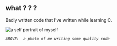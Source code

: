 ## what ? ? ?

Badly written code that I've written while learning C.


![a self portrait of myself](https://31.media.tumblr.com/54f295e40523e38628ed807d71dbacbe/tumblr_n4e9lp3dA31r3ifxzo2_500.gif)   

*``ABOVE:  a photo of me writing some quality code``*